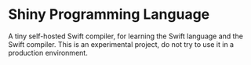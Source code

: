 # Shiny Programming Language

A tiny self-hosted Swift compiler, for learning the Swift language and the Swift
compiler. This is an experimental project, do not try to use it in a production
environment.
